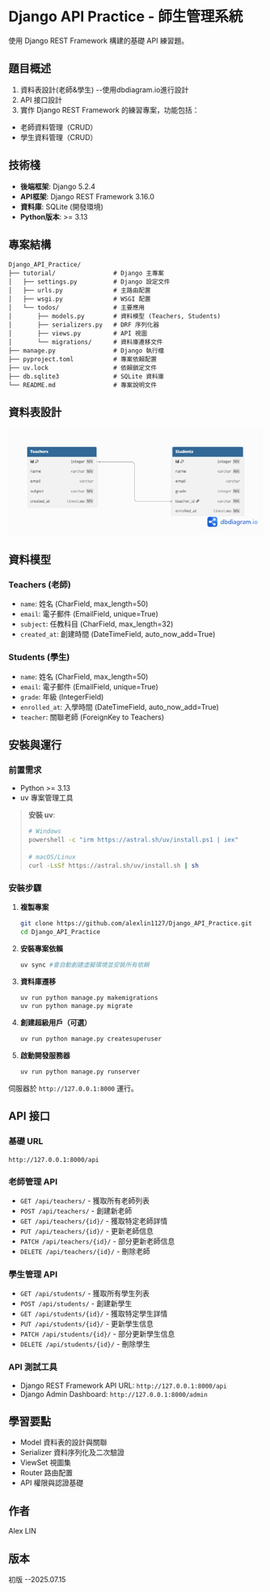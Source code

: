 # Django API Practice - 師生管理系統

使用 Django REST Framework 構建的基礎 API 練習題。

## 題目概述

1. 資料表設計(老師&學生) --使用dbdiagram.io進行設計
2. API 接口設計
3. 實作 Django REST Framework 的練習專案，功能包括：

- 老師資料管理（CRUD）
- 學生資料管理（CRUD）

## 技術棧

- **後端框架**: Django 5.2.4
- **API框架**: Django REST Framework 3.16.0
- **資料庫**: SQLite (開發環境)
- **Python版本**: >= 3.13

## 專案結構

```
Django_API_Practice/
├── tutorial/                # Django 主專案
│   ├── settings.py          # Django 設定文件
│   ├── urls.py              # 主路由配置
│   ├── wsgi.py              # WSGI 配置
│   └── todos/               # 主要應用
│       ├── models.py        # 資料模型 (Teachers, Students)
│       ├── serializers.py   # DRF 序列化器
│       ├── views.py         # API 視圖
│       └── migrations/      # 資料庫遷移文件
├── manage.py                # Django 執行檔
├── pyproject.toml           # 專案依賴配置
├── uv.lock                  # 依賴鎖定文件
├── db.sqlite3               # SQLite 資料庫
└── README.md                # 專案說明文件
```

## 資料表設計
![image](db_diagram.png)


## 資料模型

### Teachers (老師)
- `name`: 姓名 (CharField, max_length=50)
- `email`: 電子郵件 (EmailField, unique=True)
- `subject`: 任教科目 (CharField, max_length=32)
- `created_at`: 創建時間 (DateTimeField, auto_now_add=True)

### Students (學生)
- `name`: 姓名 (CharField, max_length=50)
- `email`: 電子郵件 (EmailField, unique=True)
- `grade`: 年級 (IntegerField)
- `enrolled_at`: 入學時間 (DateTimeField, auto_now_add=True)
- `teacher`: 關聯老師 (ForeignKey to Teachers)

## 安裝與運行

### 前置需求
- Python >= 3.13
- uv 專案管理工具
 
> **安裝 uv**: 
> ```bash
> # Windows
> powershell -c "irm https://astral.sh/uv/install.ps1 | iex"
> 
> # macOS/Linux
> curl -LsSf https://astral.sh/uv/install.sh | sh
> ```

### 安裝步驟

1. **複製專案**
   ```bash
   git clone https://github.com/alexlin1127/Django_API_Practice.git
   cd Django_API_Practice
   ```

2. **安裝專案依賴**
   ```bash
   uv sync #會自動創建虛擬環境並安裝所有依賴
   ```

3. **資料庫遷移**
   ```bash
   uv run python manage.py makemigrations
   uv run python manage.py migrate
   ```

4. **創建超級用戶（可選）**
   ```bash
   uv run python manage.py createsuperuser
   ```

5. **啟動開發服務器**
   ```bash
   uv run python manage.py runserver
   ```

伺服器於 `http://127.0.0.1:8000` 運行。

## API 接口

### 基礎 URL
```
http://127.0.0.1:8000/api
```

### 老師管理 API
- `GET /api/teachers/`         - 獲取所有老師列表
- `POST /api/teachers/`        - 創建新老師
- `GET /api/teachers/{id}/`    - 獲取特定老師詳情
- `PUT /api/teachers/{id}/`    - 更新老師信息
- `PATCH /api/teachers/{id}/`  - 部分更新老師信息
- `DELETE /api/teachers/{id}/` - 刪除老師

### 學生管理 API
- `GET /api/students/`         - 獲取所有學生列表
- `POST /api/students/`        - 創建新學生
- `GET /api/students/{id}/`    - 獲取特定學生詳情
- `PUT /api/students/{id}/`    - 更新學生信息
- `PATCH /api/students/{id}/`  - 部分更新學生信息
- `DELETE /api/students/{id}/` - 刪除學生

### API 測試工具
- Django REST Framework API URL: `http://127.0.0.1:8000/api`
- Django Admin Dashboard: `http://127.0.0.1:8000/admin`

## 學習要點

- Model 資料表的設計與關聯
- Serializer 資料序列化及二次驗證
- ViewSet 視圖集
- Router 路由配置
- API 權限與認證基礎

## 作者
Alex LIN

## 版本
初版 --2025.07.15
